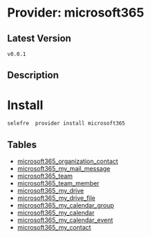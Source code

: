 # Provider: microsoft365

## Latest Version 

```
v0.0.1
```
## Description 


# Install 

```
selefre  provider install microsoft365
```


## Tables 

- [microsoft365_organization_contact](microsoft365_organization_contact.md)
- [microsoft365_my_mail_message](microsoft365_my_mail_message.md)
- [microsoft365_team](microsoft365_team.md)
- [microsoft365_team_member](microsoft365_team_member.md)
- [microsoft365_my_drive](microsoft365_my_drive.md)
- [microsoft365_my_drive_file](microsoft365_my_drive_file.md)
- [microsoft365_my_calendar_group](microsoft365_my_calendar_group.md)
- [microsoft365_my_calendar](microsoft365_my_calendar.md)
- [microsoft365_my_calendar_event](microsoft365_my_calendar_event.md)
- [microsoft365_my_contact](microsoft365_my_contact.md)


